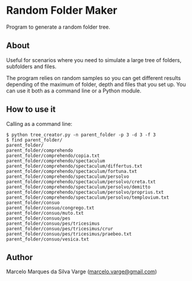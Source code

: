 # Random Folder Maker
Program to generate a random folder tree.

## About
Useful for scenarios where you need to simulate a large tree of folders, subfolders and files.

The program relies on random samples so you can get different results depending of the maximum of folder, depth and files that you set up. You can use it both as a command line or a Python module.

## How to use it

Calling as a command line:

```
$ python tree_creator.py -n parent_folder -p 3 -d 3 -f 3
$ find parent_folder/
parent_folder/
parent_folder/comprehendo
parent_folder/comprehendo/copia.txt
parent_folder/comprehendo/spectaculum
parent_folder/comprehendo/spectaculum/differtus.txt
parent_folder/comprehendo/spectaculum/fortuna.txt
parent_folder/comprehendo/spectaculum/persolvo
parent_folder/comprehendo/spectaculum/persolvo/creta.txt
parent_folder/comprehendo/spectaculum/persolvo/demitto
parent_folder/comprehendo/spectaculum/persolvo/proprius.txt
parent_folder/comprehendo/spectaculum/persolvo/templovium.txt
parent_folder/consuo
parent_folder/consuo/congrego.txt
parent_folder/consuo/muto.txt
parent_folder/consuo/pes
parent_folder/consuo/pes/tricesimus
parent_folder/consuo/pes/tricesimus/crur
parent_folder/consuo/pes/tricesimus/praebeo.txt
parent_folder/consuo/vesica.txt
```

## Author
Marcelo Marques da Silva Varge (marcelo.varge@gmail.com)
